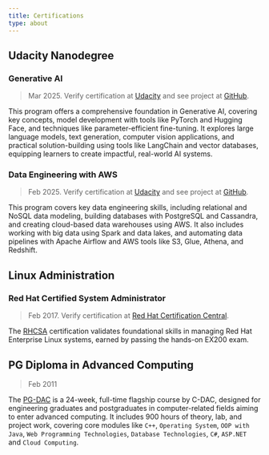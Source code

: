 ```yaml
---
title: Certifications
type: about
---
```


## Udacity Nanodegree

### Generative AI

> Mar 2025. Verify certification at [Udacity](https://www.udacity.com/certificate/e/33c8e1b8-b8dd-11ef-be64-77d7a0edf7ad) and see project at [GitHub](https://github.com/sdp5/generative-ai).

This program offers a comprehensive foundation in Generative AI, covering key concepts, model development with tools like PyTorch and Hugging Face, and techniques like parameter-efficient fine-tuning. It explores large language models, text generation, computer vision applications, and practical solution-building using tools like LangChain and vector databases, equipping learners to create impactful, real-world AI systems.

### Data Engineering with AWS

> Feb 2025. Verify certification at [Udacity](https://www.udacity.com/certificate/e/379d900a-887b-11ef-bcde-836e4e2b751c) and see project at [GitHub](https://github.com/sdp5/data-eng-with-aws).

This program covers key data engineering skills, including relational and NoSQL data modeling, building databases with PostgreSQL and Cassandra, and creating cloud-based data warehouses using AWS. It also includes working with big data using Spark and data lakes, and automating data pipelines with Apache Airflow and AWS tools like S3, Glue, Athena, and Redshift.

## Linux Administration

### Red Hat Certified System Administrator

> Feb 2017. Verify certification at [Red Hat Certification Central](https://www.redhat.com/wapps/training/certification/verify.html?certId=160-203-386).

The [RHCSA](https://www.redhat.com/en/services/certification/rhcsa) certification validates foundational skills in managing Red Hat Enterprise Linux systems, earned by passing the hands-on EX200 exam.

## PG Diploma in Advanced Computing

> Feb 2011

The [PG-DAC](https://www.cdac.in/index.aspx?id=DAC&courseid=0) is a 24-week, full-time flagship course by C-DAC, designed for engineering graduates and postgraduates in computer-related fields aiming to enter advanced computing. It includes 900 hours of theory, lab, and project work, covering core modules like `C++`, `Operating System`, `OOP with Java`, `Web Programming Technologies`, `Database Technologies`, `C#`, `ASP.NET` and `Cloud Computing`.
